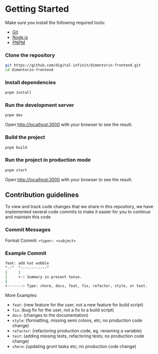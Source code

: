 # Getting Started

Make sure you install the following required tools:

- [Git](https://git-scm.com/)
- [Node.js](https://nodejs.org/en/)
- [PNPM](https://pnpm.io/)

### Clone the repository

```bash
git https://github.com/digital-infinit/dimentorin-frontend.git
cd dimentorin-frontend
```

### Install dependencies

```bash
pnpm install
```

### Run the development server

```bash
pnpm dev
```

Open [http://localhost:3000](http://localhost:3000) with your browser to see the result.

### Build the project

```bash
pnpm build
```

### Run the project in production mode

```bash
pnpm start
```

Open [http://localhost:3000](http://localhost:3000) with your browser to see the result.

## Contribution guidelines

To view and track code changes that we share in this repository, we have implemented several code commits to make it easier for you to continue and maintain this code

### Commit Messages

Format Commit: `<type>: <subject>`

### Example Commit

```bash
feat: add hat wobble
^--^  ^------------^
|     |
|     +-> Summary in present tense.
|
+-------> Type: chore, docs, feat, fix, refactor, style, or test.
```

More Examples:

- `feat`: (new feature for the user, not a new feature for build script)
- `fix`: (bug fix for the user, not a fix to a build script)
- `docs`: (changes to the documentation)
- `style`: (formatting, missing semi colons, etc; no production code change)
- `refactor`: (refactoring production code, eg. renaming a variable)
- `test`: (adding missing tests, refactoring tests; no production code change)
- `chore`: (updating grunt tasks etc; no production code change)
